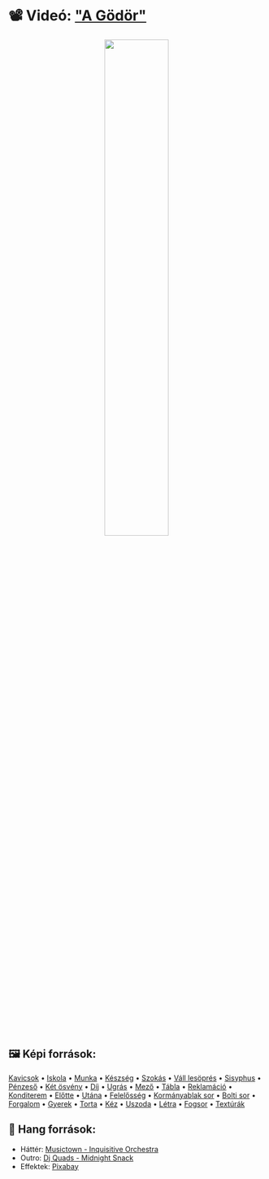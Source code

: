# 📽️ Videó: ["A Gödör"](https://youtu.be/fd5IuNlAA-Q)

<div align = center>

[<img src="https://i.ytimg.com/vi/fd5IuNlAA-Q/maxresdefault.jpg" width="50%">](https://www.youtube.com/watch?v=fd5IuNlAA-Q "A Gödör")

</div>

## 🖼️ Képi források:

[Kavicsok](https://www.freepik.com/free-photo/beautiful-shot-stack-rocks-beach_8943955.htm) &bullet;
[Iskola](https://www.freepik.com/free-photo/students-knowing-right-answer_13132985.htm) &bullet;
[Munka](https://www.freepik.com/free-photo/millennial-asia-businessmen-businesswomen-meeting-brainstorming-ideas-about-new-paperwork-project-colleagues-working-together-planning-success-strategy-enjoy-teamwork-small-modern-night-office_7685820.htm) &bullet;
[Készség](https://www.freepik.com/free-photo/man-wooden-cubes-table-management-concept_8923756.htm) &bullet;
[Szokás](https://www.freepik.com/free-photo/tired-student-business-girl-wake-up-morning-due-alarm-clock-ringing-bedroom_9910393.htm) &bullet;
[Váll lesöprés](https://hu.pinterest.com/pin/tom-haverford-brush-yo-shoulders-off--217720963208191985/) &bullet;
[Sisyphus](https://indianink.co.nz/wp-content/uploads/2023/06/1522143420111.jpeg) &bullet;
[Pénzeső](https://www.vecteezy.com/video/22517173-usa-dollar-fall-with-alpha-channel) &bullet;
[Két ösvény](https://bravethewave.org/2021/04/29/afraid-to-die-too-scared-to-live/) &bullet;
[Díj](https://www.theshopthatmustnotbenamed.co.uk/harry-potter-film-replica-the-triwizard-cup.ir) &bullet;
[Ugrás](https://www.freepik.com/free-vector/long-jump-illustration-man-shows-how-triple-jump_28158759.htm) &bullet;
[Mező](https://www.freepik.com/free-photo/panoramic-view-field-covered-grass-trees-sunlight-cloudy-sky_9852496.htm) &bullet;
[Tábla](https://www.freepik.com/free-photo/wooden-arrow-signs_18421790.htm) &bullet;
[Reklamáció](https://www.freepik.com/free-photo/frustrated-questioned-redhead-curly-woman-yellow-sweater-having-argument-misunderstanding-frowning-raise-one-hand-dismay-staring-bothered-puzzled-complaining-white-background_24544949.htm) &bullet;
[Konditerem](https://www.freepik.com/free-photo/cast-iron-dumbbell-weights_6482134.htm) &bullet;
[Előtte](https://www.freepik.com/free-photo/confident-smiling-man-training-gym-flex-strong-biceps-show-muscles_9476533.htm) &bullet;
[Utána](https://www.freepik.com/free-photo/portrait-muscular-strong-shirtless-male-bodybuilder_6818898.htm) &bullet;
[Felelősség](https://www.freepik.com/free-photo/puzzled-office-worker-holding-pile-documents_4010340.htm) &bullet;
[Kormányablak sor](https://www.freepik.com/free-photo/copy-space-blank-commercial-advertisement_16459948.htm) &bullet;
[Bolti sor](https://medium.com/omgfacts/how-to-pick-the-fastest-checkout-line-at-the-grocery-store-8f67aca765d0) &bullet;
[Forgalom](https://www.freepik.com/free-photo/people-driving-cars-city-street_18036808.htm) &bullet;
[Gyerek](https://www.freepik.com/free-photo/side-view-father-holding-baby-carrier_38106698.htm) &bullet;
[Torta](https://www.freepik.com/free-photo/chocolate-cake-with-chocolate-sprinkles_6384459.htm) &bullet;
[Kéz](https://www.freepik.com/free-photo/hand-with-measuring-symbols_27332573.htm) &bullet;
[Uszoda](https://www.freepik.com/free-photo/five-swimmers-racing-against-each-other-swiming-pool_7338958.htm) &bullet;
[Létra](https://www.freepik.com/free-photo/wooden-stepladder_969329.htm) &bullet;
[Fogsor](https://www.freepik.com/free-photo/full-set-acrylic-denture-isolated-white-background_1129125.htm) &bullet;
[Textúrák](https://texturelabs.org/)


## 🎵 Hang források:

- Háttér: [Musictown - Inquisitive Orchestra](https://pixabay.com/hu/music/focim-inquisitive-orchestra-22215/)
- Outro: [Dj Quads - Midnight Snack](https://www.youtube.com/watch?v=v7jZK-ugSXM)
- Effektek: [Pixabay](https://pixabay.com/hu/sound-effects)
